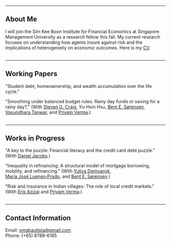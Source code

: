 ___

## About Me 

I will join the Sim Kee Boon Institute for Financial Economics at Singapore Management University as a research fellow this fall. My current research focuses on understanding how agents insure against risk and the implications of heterogeneity on economic outcomes. Here is my [CV](https://xmgbautista.github.io/assets/cv/cv_xmgbautista.pdf).
<br>
<br>

___

## Working Papers

"Student debt, homeownership, and wealth accumulation over the life cycle."
<br>

"Smoothing under balanced budget rules: Rainy day funds or saving for a rainy day?," (With [Steven&nbsp;G.&nbsp;Craig](https://www.uh.edu/class/economics/people/current-faculty/steve/), Yu-Hsin&nbsp;Hsu, [Bent&nbsp;E.&nbsp;S&oslash;rensen](https://uh.edu/~bsorense/), 
[Vasundhara&nbsp;Tanwar](https://sites.google.com/view/vasundharatanwar/home), and [Priyam&nbsp;Verma](https://sites.google.com/view/priyamverma/home).)
<br>
<br>

___

## Works in Progress

"A key to the puzzle: Financial literacy and the credit card debt puzzle." (With [Daniel&nbsp;Jacobs](https://dljacobs.github.io/).)
<br>

"Inequality in refinancing: A structural model of mortgage borrowing, mobility, and refinancing." (With [Yuliya&nbsp;Demyanyk](http://www.ydemyanyk.com/), [Mar&iacute;a&nbsp;Jos&eacute;&nbsp;Luengo&#8209;Prado](http://luengoprado.net/), and [Bent&nbsp;E.&nbsp;S&oslash;rensen](https://uh.edu/~bsorense/).)
<br>

"Risk and insurance in Indian villages: The role of local credit markets." (With [Eris&nbsp;Azizaj](https://sites.google.com/site/erisazizaj/home) and [Priyam&nbsp;Verma](https://sites.google.com/view/priyamverma/home).)
<br>
<br>
       
___

## Contact Information 

Email: [xmgbautista@gmail.com](mailto:xmgbautista@gmail.com)<br>
Phone: (+65) 8788-6185
<br>
<br>
